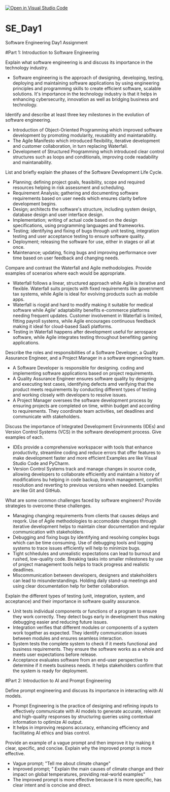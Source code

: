 [![Open in Visual Studio Code](https://classroom.github.com/assets/open-in-vscode-2e0aaae1b6195c2367325f4f02e2d04e9abb55f0b24a779b69b11b9e10269abc.svg)](https://classroom.github.com/online_ide?assignment_repo_id=18334831&assignment_repo_type=AssignmentRepo)
# SE_Day1
Software Engineering Day1 Assignment

#Part 1: Introduction to Software Engineering

Explain what software engineering is and discuss its importance in the technology industry.
- Software engineering is the approach of dwsigning, developing, testing, deploying and maintaining software applications by using engineering principles and programming skills to create efficient software, scalable solutions. It's importance in the technology industry is that it helps in enhancing cybersecurity, innovation as well as bridging business and technology.

Identify and describe at least three key milestones in the evolution of software engineering.
- Introduction of Object-Oriented Programming which improved software development by promoting modularity, reusability and maintanability.
- The Agile Manifesto which introduced flexibility, iterative development and customer collaboration, in turn replacing Waterfall.
- Development of Structured Programming which introduced clear control structures such as loops and conditionals, improving code readability and maintanability.

List and briefly explain the phases of the Software Development Life Cycle.
- Planning; defining project goals, feasibility, scope and required resources helping in risk assessment and scheduling.
- Requirement Analysis; gathering and documenting software requirements based on user needs which ensures clarity before development begins.
- Design; architects the software's structure, including system design, database design and user interface design.
- Implementation; writing of actual code based on the design specifications, using programming languages and frameworks.
- Testing; identifying and fixing of bugs through unit testing, integration testing and user acceptance testing to ensure software quality.
- Deployment; releasing the software for use, either in stages or all at once.
- Maintenance; updating, ficing bugs and improving performance over time based on user feedback and changing needs.

Compare and contrast the Waterfall and Agile methodologies. Provide examples of scenarios where each would be appropriate.
- Waterfall follows a linear, structured approach while Agile is iterative and flexible. Waterfall suits projects with fixed requirements like government tax systems, while Agile is ideal for evolving products such as mobile apps.
- Waterfall is riogid and hard to modify making it suitable for medical software while Agile' adaptability benefits e-commerce platforms needing frequent updates. Customer involvement in Waterfall is limited, fitting payroll systems, while Agile encourages continuous feedback making it ideal for cloud-based SaaS platforms.
- Testing in Waterfall happens after development useful for aerospace software, while Agile integrates testing throughout benefiting gaming applications.

Describe the roles and responsibilities of a Software Developer, a Quality Assurance Engineer, and a Project Manager in a software engineering team.
- A Software Developer is responsible for designing. coding and implementing software applications based on project requirements.
- A Quality Assurance Engineer ensures software quality by designing and executing test cases, identifying defects amd verifying that the product meets requirements by conducting different types of testing and working closely with developers to resolve issues.
- A Project Manager oversees the software development process by ensuring projects are completed on time, within budget and according to requirements. They coordinate team activities, set deadlines and communicate with stakeholders.

Discuss the importance of Integrated Development Environments (IDEs) and Version Control Systems (VCS) in the software development process. Give examples of each.
- IDEs provide a comprehensive workspacer with tools that enhance productivity, streamline coding and reduce errors that offer features to make development faster and more efficient Examples are like Visual Studio Code and PyCharm.
- Version Control Systems track and manage changes in source code, allowing developers to collaborate efficiently and maintain a history of modifications bu helping in code backup, branch management, conflict resolution and reverting to previous versions when needed. Examples are like Git and GitHub.


What are some common challenges faced by software engineers? Provide strategies to overcome these challenges.
- Managing changing requirements from clients that causes delays and reqork. Use of Agile methodologies to accomodate changes through iterative development helps to maintain clear documentation and regular communication with stakeholders.
- Debugging and fixing bugs by identifying and resolving complex bugs which can be time consuming. Use of debugging tools and logging systems to trace issues efficiently will help to minimize bugs.
- Tight schhedules and unrealistic expectations can lead to burnout and rushed, low-quality code. Breaking tasks into smaller milestones by use of project management tools helps to track progress and realistic deadlines.
- Miscommunication between developers, designers and stakeholders can lead to misunderstandings. Holding daily stand-up meetings and using clear documentation help for better collaboration. 

Explain the different types of testing (unit, integration, system, and acceptance) and their importance in software quality assurance.
- Unit tests individual components or functions of a program to ensure they work correctly. They detect bugs early in development thus making debugging easier and reducing future issues.
- Integration verifies that different modules or components of a system work together as expected.  They identify communication issues between modules and ensures seamless interaction.
- System tests the complete system to check if it meets functional and business requirements. They ensure the software works as a whole and meets user expectations before release.
- Acceptance evaluates software from an end-user perspective to determine if it meets business needs. It helps stakeholders confirm that the system is ready for deployment.

#Part 2: Introduction to AI and Prompt Engineering


Define prompt engineering and discuss its importance in interacting with AI models.
- Prompt Engineering is the practice of designing and refining inputs to effectively communicate with AI models to generate accurate, relevant and high-quality responses by structuring queries using contextual information to optimize AI output.
- It helps in improving respons accuracy, enhancing efficiency and facilitating AI ethics and bias control.

Provide an example of a vague prompt and then improve it by making it clear, specific, and concise. Explain why the improved prompt is more effective.
- Vague prompt; "Tell me about climate change"
- Improved prompt; " Explain the main causes of climate change and their impact on global temperatures, providing real-world examples"
- The improved prompt is more effective because it is more specific, has clear intent and is concise and direct.
